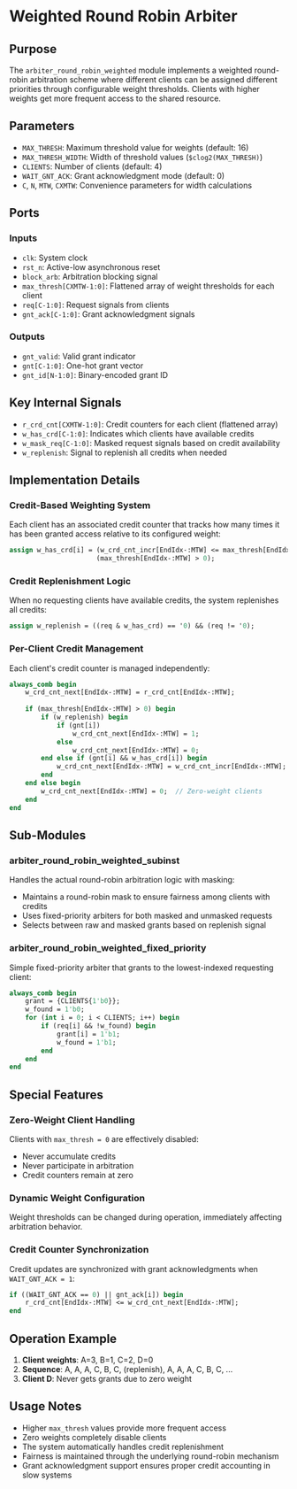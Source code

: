 # Weighted Round Robin Arbiter

## Purpose
The `arbiter_round_robin_weighted` module implements a weighted round-robin arbitration scheme where different clients can be assigned different priorities through configurable weight thresholds. Clients with higher weights get more frequent access to the shared resource.

## Parameters
- `MAX_THRESH`: Maximum threshold value for weights (default: 16)
- `MAX_THRESH_WIDTH`: Width of threshold values (`$clog2(MAX_THRESH)`)
- `CLIENTS`: Number of clients (default: 4)
- `WAIT_GNT_ACK`: Grant acknowledgment mode (default: 0)
- `C`, `N`, `MTW`, `CXMTW`: Convenience parameters for width calculations

## Ports

### Inputs
- `clk`: System clock
- `rst_n`: Active-low asynchronous reset
- `block_arb`: Arbitration blocking signal
- `max_thresh[CXMTW-1:0]`: Flattened array of weight thresholds for each client
- `req[C-1:0]`: Request signals from clients
- `gnt_ack[C-1:0]`: Grant acknowledgment signals

### Outputs
- `gnt_valid`: Valid grant indicator
- `gnt[C-1:0]`: One-hot grant vector
- `gnt_id[N-1:0]`: Binary-encoded grant ID

## Key Internal Signals
- `r_crd_cnt[CXMTW-1:0]`: Credit counters for each client (flattened array)
- `w_has_crd[C-1:0]`: Indicates which clients have available credits
- `w_mask_req[C-1:0]`: Masked request signals based on credit availability
- `w_replenish`: Signal to replenish all credits when needed

## Implementation Details

### Credit-Based Weighting System
Each client has an associated credit counter that tracks how many times it has been granted access relative to its configured weight:

```systemverilog
assign w_has_crd[i] = (w_crd_cnt_incr[EndIdx-:MTW] <= max_thresh[EndIdx-:MTW]) &&
                      (max_thresh[EndIdx-:MTW] > 0);
```

### Credit Replenishment Logic
When no requesting clients have available credits, the system replenishes all credits:

```systemverilog
assign w_replenish = ((req & w_has_crd) == '0) && (req != '0);
```

### Per-Client Credit Management
Each client's credit counter is managed independently:

```systemverilog
always_comb begin
    w_crd_cnt_next[EndIdx-:MTW] = r_crd_cnt[EndIdx-:MTW];
    
    if (max_thresh[EndIdx-:MTW] > 0) begin
        if (w_replenish) begin
            if (gnt[i])
                w_crd_cnt_next[EndIdx-:MTW] = 1;
            else
                w_crd_cnt_next[EndIdx-:MTW] = 0;
        end else if (gnt[i] && w_has_crd[i]) begin
            w_crd_cnt_next[EndIdx-:MTW] = w_crd_cnt_incr[EndIdx-:MTW];
        end
    end else begin
        w_crd_cnt_next[EndIdx-:MTW] = 0;  // Zero-weight clients
    end
end
```

## Sub-Modules

### arbiter_round_robin_weighted_subinst
Handles the actual round-robin arbitration logic with masking:
- Maintains a round-robin mask to ensure fairness among clients with credits
- Uses fixed-priority arbiters for both masked and unmasked requests
- Selects between raw and masked grants based on replenish signal

### arbiter_round_robin_weighted_fixed_priority
Simple fixed-priority arbiter that grants to the lowest-indexed requesting client:

```systemverilog
always_comb begin
    grant = {CLIENTS{1'b0}};
    w_found = 1'b0;
    for (int i = 0; i < CLIENTS; i++) begin
        if (req[i] && !w_found) begin
            grant[i] = 1'b1;
            w_found = 1'b1;
        end
    end
end
```

## Special Features

### Zero-Weight Client Handling
Clients with `max_thresh = 0` are effectively disabled:
- Never accumulate credits
- Never participate in arbitration
- Credit counters remain at zero

### Dynamic Weight Configuration
Weight thresholds can be changed during operation, immediately affecting arbitration behavior.

### Credit Counter Synchronization
Credit updates are synchronized with grant acknowledgments when `WAIT_GNT_ACK = 1`:

```systemverilog
if ((WAIT_GNT_ACK == 0) || gnt_ack[i]) begin
    r_crd_cnt[EndIdx-:MTW] <= w_crd_cnt_next[EndIdx-:MTW];
end
```

## Operation Example
1. **Client weights**: A=3, B=1, C=2, D=0
2. **Sequence**: A, A, A, C, B, C, (replenish), A, A, A, C, B, C, ...
3. **Client D**: Never gets grants due to zero weight

## Usage Notes
- Higher `max_thresh` values provide more frequent access
- Zero weights completely disable clients
- The system automatically handles credit replenishment
- Fairness is maintained through the underlying round-robin mechanism
- Grant acknowledgment support ensures proper credit accounting in slow systems